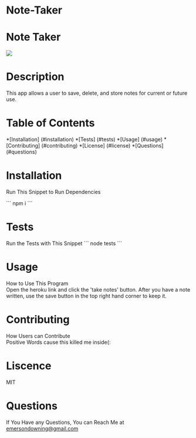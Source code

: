 # Note-Taker
# Note Taker

  ![](https://img.shields.io/badge/License-MIT-important)

  # Description
  This app allows a user to save, delete, and store notes for current or future use. 

  # Table of Contents
  *[Installation] (#installation)
  *[Tests] (#tests)
  *[Usage] (#usage)
  *[Contributing] (#contributing)
  *[License] (#license)
  *[Questions] (#questions)

 # Installation
 Run This Snippet to Run Dependencies 

  \`\`\`
  npm i 
  \`\`\`

 # Tests
 Run the Tests with This Snippet
 \`\`\`
 node tests
 \`\`\`

 # Usage
 How to Use This Program <br />
 Open the heroku link and click the 'take notes' button. After you have a note written, use the save button in the top right hand corner to keep it. 

 # Contributing
 How Users can Contribute <br />
 Positive Words cause this killed me inside(:

 # Liscence <br />
 MIT

# Questions
If You Have any Questions, You can Reach Me at emersondowning@gmail.com

